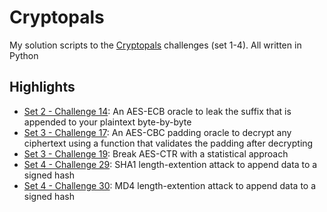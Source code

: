 # Cryptopals

My solution scripts to the [Cryptopals](https://cryptopals.com/) challenges (set 1-4). All written in Python

## Highlights

* [Set 2 - Challenge 14](set2/14.py): An AES-ECB oracle to leak the suffix that is appended to your plaintext byte-by-byte
* [Set 3 - Challenge 17](set3/17.py): An AES-CBC padding oracle to decrypt any ciphertext using a function that validates the padding after decrypting
* [Set 3 - Challenge 19](set3/19.py): Break AES-CTR with a statistical approach
* [Set 4 - Challenge 29](set4/29.py): SHA1 length-extention attack to append data to a signed hash
* [Set 4 - Challenge 30](set4/30.py): MD4 length-extention attack to append data to a signed hash
